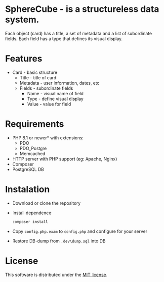 SphereCube - is a structureless data system.
==========

Each object (card) has a title, a set of metadata and a list of subordinate fields. Each field has a type that defines its visual display.

Features
========

- Card - basic structure
  - Title - title of card
  - Metadata - user information, dates, etc
  - Fields - subordinate fields
    - Name - visual name of field
    - Type - define visual display
    - Value - value for field

Requirements
============

- PHP 8.1 or newer* with extensions:
  - PDO
  - PDO_Postgre
  - Memcached
- HTTP server with PHP support (eg: Apache, Nginx)
- Composer
- PostgreSQL DB

Instalation
===========

- Download or clone the repository
- Install dependence

    ```bash
    composer install
    ```
- Copy `config.php.exam` to `config.php` and configure for your server
- Restore DB-dump from `.dev\dump.sql` into DB

License
=======

This software is distributed under the [MIT license](https://github.com/AlexMcArrow/SphereCube/blob/master/LICENSE).
